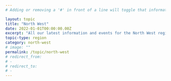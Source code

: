 ```yaml
---
# Adding or removing a '#' in front of a line will toggle that information off and on from being processed. 

layout: topic
title: "North West"
date: 2022-01-01T00:00:00.00Z
excerpt: "All our latest information and events for the North West region."
topic-type: region
category: north-west
# image: ""
permalink: /topic/north-west
# redirect_from: 
# - 
# redirect_to: 
# - 
---
```


